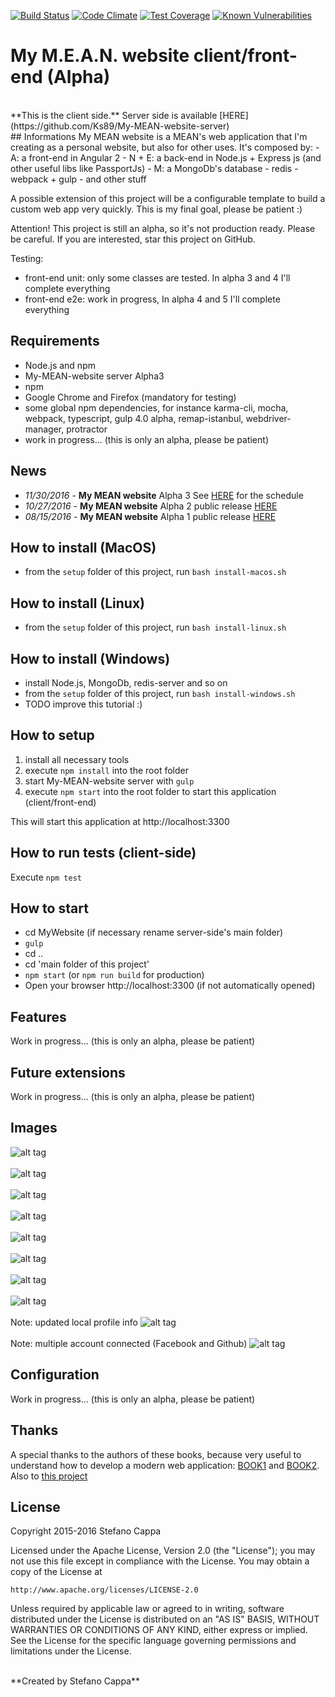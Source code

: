 [![Build Status](https://travis-ci.org/Ks89/My-MEAN-website-client.svg?branch=master)](https://travis-ci.org/Ks89/My-MEAN-website-client)   [![Code Climate](https://codeclimate.com/github/Ks89/My-MEAN-Website-client/badges/gpa.svg)](https://codeclimate.com/github/Ks89/My-MEAN-Website-client)   [![Test Coverage](https://codeclimate.com/github/Ks89/My-MEAN-Website-client/badges/coverage.svg)](https://codeclimate.com/github/Ks89/My-MEAN-Website-client/coverage)   [![Known Vulnerabilities](https://snyk.io/test/github/ks89/my-mean-website-client/badge.svg)](https://snyk.io/test/github/ks89/my-mean-website-client)
<br>
# My M.E.A.N. website client/front-end (Alpha)
<br>
**This is the client side.** Server side is available [HERE](https://github.com/Ks89/My-MEAN-website-server)
<br>
## Informations
My MEAN website is a MEAN's web application that I'm creating as a personal website, but also for other uses.
It's composed by:
- A: a front-end in Angular 2
- N + E: a back-end in Node.js + Express js (and other useful libs like PassportJs)
- M: a MongoDb's database
- redis
- webpack + gulp
- and other stuff

A possible extension of this project will be a configurable template to build a custom web app very quickly. This is my final goal, please be patient :)

Attention! This project is still an alpha, so it's not production ready. Please be careful.
If you are interested, star this project on GitHub.

Testing:
- front-end unit: only some classes are tested. In alpha 3 and 4 I'll complete everything
- front-end e2e: work in progress, In alpha 4 and 5 I'll complete everything

## Requirements
- Node.js and npm
- My-MEAN-website server Alpha3
- npm
- Google Chrome and Firefox (mandatory for testing)
- some global npm dependencies, for instance karma-cli, mocha, webpack, typescript, gulp 4.0 alpha, remap-istanbul, webdriver-manager, protractor
- work in progress... (this is only an alpha, please be patient)


## News
- *11/30/2016* - **My MEAN website** Alpha 3 See [HERE](https://github.com/Ks89/My-MEAN-website-client/milestones) for the schedule
- *10/27/2016* - **My MEAN website** Alpha 2 public release [HERE](https://github.com/Ks89/My-MEAN-website/releases)
- *08/15/2016* - **My MEAN website** Alpha 1 public release [HERE](https://github.com/Ks89/My-MEAN-website/releases)

## How to install (MacOS)
- from the `setup` folder of this project, run `bash install-macos.sh`

## How to install (Linux)
- from the `setup` folder of this project, run `bash install-linux.sh`

## How to install (Windows)
- install Node.js, MongoDb, redis-server and so on
- from the `setup` folder of this project, run `bash install-windows.sh`
- TODO improve this tutorial :)

## How to setup
1. install all necessary tools
2. execute `npm install` into the root folder
3. start My-MEAN-website server with `gulp`
7. execute `npm start` into the root folder to start this application (client/front-end)

This will start this application at http://localhost:3300

## How to run tests (client-side)
Execute `npm test`

## How to start
- cd MyWebsite (if necessary rename server-side's main folder)
- `gulp`
- cd ..
- cd 'main folder of this project'
- `npm start` (or `npm run build` for production)
- Open your browser http://localhost:3300 (if not automatically opened)

## Features
Work in progress... (this is only an alpha, please be patient)


## Future extensions
Work in progress... (this is only an alpha, please be patient)


## Images

![alt tag](http://www.stefanocappa.it/publicfiles/Github_repositories_images/MyMeanWebsite/home.png)
<br/><br/>
![alt tag](http://www.stefanocappa.it/publicfiles/Github_repositories_images/MyMeanWebsite/projects.png)
<br/><br/>
![alt tag](http://www.stefanocappa.it/publicfiles/Github_repositories_images/MyMeanWebsite/projectDetail.png)
<br/><br/>
![alt tag](http://www.stefanocappa.it/publicfiles/Github_repositories_images/MyMeanWebsite/projectDetail-image.png)
<br/><br/>
![alt tag](http://www.stefanocappa.it/publicfiles/Github_repositories_images/MyMeanWebsite/contact.png)
<br/><br/>
![alt tag](http://www.stefanocappa.it/publicfiles/Github_repositories_images/MyMeanWebsite/contact-images.png)
<br/><br/>
![alt tag](http://www.stefanocappa.it/publicfiles/Github_repositories_images/MyMeanWebsite/signin.png)
<br/><br/>
![alt tag](http://www.stefanocappa.it/publicfiles/Github_repositories_images/MyMeanWebsite/register.png)
<br/><br/>
Note: updated local profile info
![alt tag](http://www.stefanocappa.it/publicfiles/Github_repositories_images/MyMeanWebsite/profile-updated.png)
<br/><br/>
Note: multiple account connected (Facebook and Github)
![alt tag](http://www.stefanocappa.it/publicfiles/Github_repositories_images/MyMeanWebsite/profile-multiple.png)


## Configuration
Work in progress... (this is only an alpha, please be patient)


## Thanks
A special thanks to the authors of these books, because very useful to understand how to develop a modern web application: [BOOK1](https://www.manning.com/books/getting-mean-with-mongo-express-angular-and-node) and [BOOK2](https://www.manning.com/books/angular-2-development-with-typescript). Also to [this project](https://github.com/AngularClass/angular2-webpack-starter)


## License

Copyright 2015-2016 Stefano Cappa

Licensed under the Apache License, Version 2.0 (the "License");
you may not use this file except in compliance with the License.
You may obtain a copy of the License at

    http://www.apache.org/licenses/LICENSE-2.0

Unless required by applicable law or agreed to in writing, software
distributed under the License is distributed on an "AS IS" BASIS,
WITHOUT WARRANTIES OR CONDITIONS OF ANY KIND, either express or implied.
See the License for the specific language governing permissions and
limitations under the License.

<br/>
**Created by Stefano Cappa**
